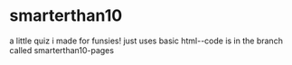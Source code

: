 # smarterthan10
a little quiz i made for funsies! just uses basic html--code is in the branch called smarterthan10-pages
